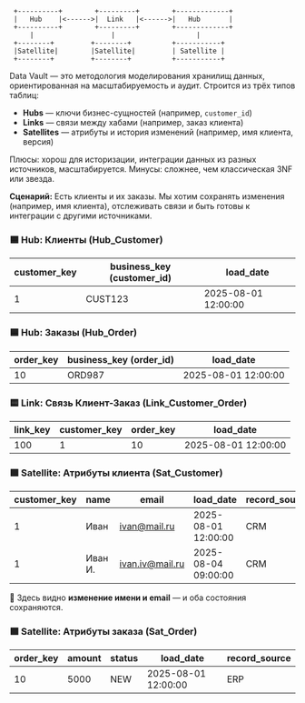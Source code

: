      +----------+        +---------+        +-------------+
     |   Hub    |<------>|  Link   |<------>|   Hub       |
     +----------+        +---------+        +-------------+
         |                   |                    |
     +--------+         +--------+          +-----------+
     |Satellite|        |Satellite|         | Satellite |
     +--------+         +--------+          +-----------+

Data Vault — это методология моделирования хранилищ данных, ориентированная на масштабируемость и аудит. Строится из трёх типов таблиц:

- **Hubs** — ключи бизнес-сущностей (например, `customer_id`)
- **Links** — связи между хабами (например, заказ клиента)
- **Satellites** — атрибуты и история изменений (например, имя клиента, версия)

Плюсы: хорош для историзации, интеграции данных из разных источников, масштабируется. Минусы: сложнее, чем классическая 3NF или звезда.

**Сценарий:** Есть клиенты и их заказы. Мы хотим сохранять изменения (например, имя клиента), отслеживать связи и быть готовы к интеграции с другими источниками.
### 🟦 **Hub: Клиенты (Hub_Customer)**

|customer_key|business_key (customer_id)|load_date|
|---|---|---|
|1|CUST123|2025-08-01 12:00:00|
### 🟦 **Hub: Заказы (Hub_Order)**

|order_key|business_key (order_id)|load_date|
|---|---|---|
|10|ORD987|2025-08-01 12:00:00|
### 🟨 **Link: Связь Клиент-Заказ (Link_Customer_Order)**

|link_key|customer_key|order_key|load_date|
|---|---|---|---|
|100|1|10|2025-08-01 12:00:00|
### 🟩 **Satellite: Атрибуты клиента (Sat_Customer)**

|customer_key|name|email|load_date|record_source|
|---|---|---|---|---|
|1|Иван|ivan@mail.ru|2025-08-01 12:00:00|CRM|
|1|Иван И.|ivan.iv@mail.ru|2025-08-04 09:00:00|CRM|

🔁 Здесь видно **изменение имени и email** — и оба состояния сохраняются.
### 🟩 **Satellite: Атрибуты заказа (Sat_Order)**

|order_key|amount|status|load_date|record_source|
|---|---|---|---|---|
|10|5000|NEW|2025-08-01 12:00:00|ERP|
